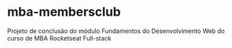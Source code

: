 # mba-membersclub
Projeto de conclusão do módulo Fundamentos do Desenvolvimento Web do curso de MBA Rocketseat Full-stack 
